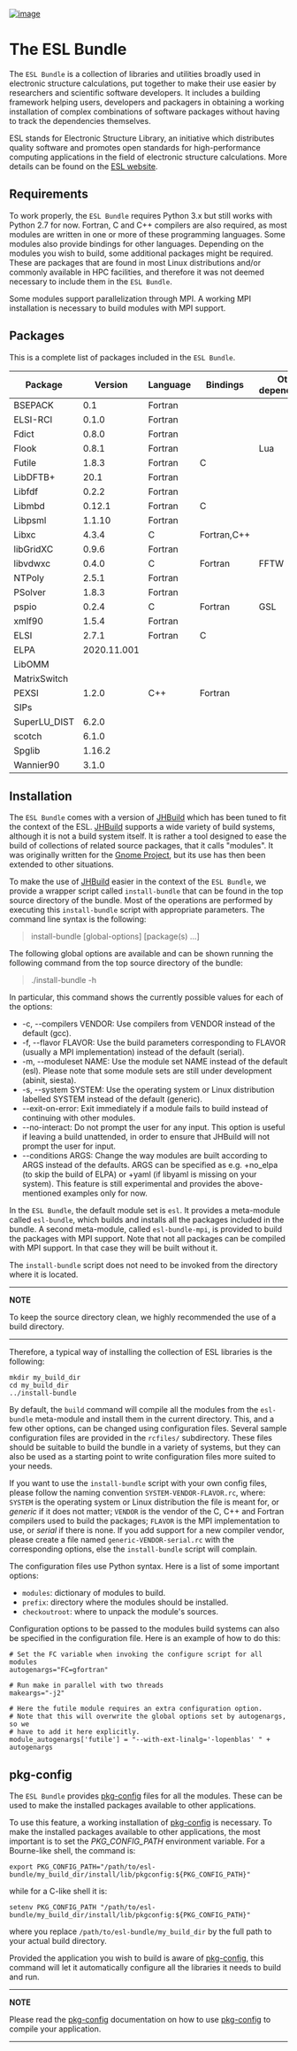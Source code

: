 [![image](https://gitlab.com/ElectronicStructureLibrary/esl-bundle/badges/master/pipeline.svg)](https://gitlab.com/ElectronicStructureLibrary/esl-bundle/-/commits/master)

# The ESL Bundle

The `ESL Bundle` is a collection of libraries and utilities broadly used
in electronic structure calculations, put together to make their use
easier by researchers and scientific software developers. It includes a
building framework helping users, developers and packagers in obtaining
a working installation of complex combinations of software packages
without having to track the dependencies themselves.

ESL stands for Electronic Structure Library, an initiative which
distributes quality software and promotes open standards for
high-performance computing applications in the field of electronic
structure calculations. More details can be found on the [ESL
website](https://esl.cecam.org/).

## Requirements

To work properly, the `ESL Bundle` requires Python 3.x but still works
with Python 2.7 for now. Fortran, C and C++ compilers are also required,
as most modules are written in one or more of these programming
languages. Some modules also provide bindings for other languages.
Depending on the modules you wish to build, some additional packages
might be required. These are packages that are found in most Linux
distributions and/or commonly available in HPC facilities, and therefore
it was not deemed necessary to include them in the `ESL Bundle`.

Some modules support parallelization through MPI. A working MPI
installation is necessary to build modules with MPI support.

## Packages

This is a complete list of packages included in the `ESL Bundle`.

|Package        |Version       |Language   |Bindings   | Other dependencies |Website                                              |
|-------------- |------------- |---------- |---------- |-------------- |----------------------------------------------------------|
|BSEPACK        |0.1           |Fortran    |           |               |<https://sites.google.com/a/lbl.gov/bsepack/>             |
|ELSI-RCI       |0.1.0         |Fortran    |           |               |<http://elsi-interchange.org/>                            |
|Fdict          |0.8.0         |Fortran    |           |               |<https://github.com/zerothi/fdict>                        |
|Flook          |0.8.1         |Fortran    |           |Lua            |<https://github.com/ElectronicStructureLibrary/flook>     |
|Futile         |1.8.3         |Fortran    |C          |               |<https://gitlab.com/l_sim/futile>                         |
|LibDFTB+       |20.1          |Fortran    |           |               |<https://dftbplus.org>                                    |
|Libfdf         |0.2.2         |Fortran    |           |               |<https://gitlab.com/siesta-project/libraries/libfdf>      |
|Libmbd         |0.12.1        |Fortran    |C          |               |<https://github.com/libmbd/libmbd>                        |
|Libpsml        |1.1.10        |Fortran    |           |               |<https://gitlab.com/siesta-project/libraries/libpsml>     |
|Libxc          |4.3.4         |C          |Fortran,C++|               |<http://www.tddft.org/programs/libxc>                     |
|libGridXC      |0.9.6         |Fortran    |           |               |<https://gitlab.com/siesta-project/libraries/libgridxc>   |
|libvdwxc       |0.4.0         |C          |Fortran    |FFTW           |<https://libvdwxc.org/>                                   |
|NTPoly         |2.5.1         |Fortran    |           |               |<https://github.com/william-dawson/NTPoly>                |
|PSolver        |1.8.3         |Fortran    |           |               |<https://gitlab.com/l_sim/psolver>                        |
|pspio          |0.2.4         |C          |Fortran    |GSL            |<https://gitlab.com/ElectronicStructureLibrary/libpspio>  |
|xmlf90         |1.5.4         |Fortran    |           |               |<https://gitlab.com/siesta-project/libraries/xmlf90>      |
|ELSI           |2.7.1         |Fortran    |C          |               |<http://elsi-interchange.org/>                            |
|ELPA           |2020.11.001   |           |           |               |<https://gitlab.mpcdf.mpg.de/elpa/elpa>                   |
|LibOMM         |              |           |           |               |<https://gitlab.com/ElectronicStructureLibrary/omm>       |
|MatrixSwitch   |              |           |           |               |<https://gitlab.com/ElectronicStructureLibrary/omm>       |
|PEXSI          |1.2.0         |C++        |Fortran    |               |<http://www.pexsi.org>                                    |
|SIPs           |              |           |           |               |<http://bitbucket.org/keceli/qetsc>                       |
|SuperLU_DIST   |6.2.0         |           |           |               |<http://crd-legacy.lbl.gov/~xiaoye/SuperLU>               |
|scotch         |6.1.0         |           |           |               |<https://www.labri.fr/perso/pelegrin/scotch>              |
|Spglib         |1.16.2        |           |           |               |<https://github.com/atztogo/spglib>                       |
|Wannier90      |3.1.0         |           |           |               |<http://www.wannier.org>                                  |

## Installation

The `ESL Bundle` comes with a version of
[JHBuild](https://developer.gnome.org/jhbuild/stable/) which has been
tuned to fit the context of the ESL.
[JHBuild](https://developer.gnome.org/jhbuild/stable/) supports a wide
variety of build systems, although it is not a build system itself. It
is rather a tool designed to ease the build of collections of related
source packages, that it calls \"modules\". It was originally written
for the [Gnome Project](https://www.gnome.org/), but its use has then
been extended to other situations.

To make the use of
[JHBuild](https://developer.gnome.org/jhbuild/stable/) easier in the
context of the `ESL Bundle`, we provide a wrapper script called
`install-bundle` that can be found in the top source directory of the
bundle. Most of the operations are performed by executing this
`install-bundle` script with appropriate parameters. The command line
syntax is the following:

> install-bundle \[global-options\] \[package(s) \...\]

The following global options are available and can be shown running the
following command from the top source directory of the bundle:

> ./install-bundle -h

In particular, this command shows the currently possible values for each
of the options:

-   -c, \--compilers VENDOR: Use compilers from VENDOR instead of the
    default (gcc).
-   -f, \--flavor FLAVOR: Use the build parameters corresponding to
    FLAVOR (usually a MPI implementation) instead of the default
    (serial).
-   -m, \--moduleset NAME: Use the module set NAME instead of the
    default (esl). Please note that some module sets are still under
    development (abinit, siesta).
-   -s, \--system SYSTEM: Use the operating system or Linux distribution
    labelled SYSTEM instead of the default (generic).
-   \--exit-on-error: Exit immediately if a module fails to build
    instead of continuing with other modules.
-   \--no-interact: Do not prompt the user for any input. This option is
    useful if leaving a build unattended, in order to ensure that
    JHBuild will not prompt the user for input.
-   \--conditions ARGS: Change the way modules are built according to
    ARGS instead of the defaults. ARGS can be specified as e.g. +no_elpa
    (to skip the build of ELPA) or +yaml (if libyaml is missing on your
    system). This feature is still experimental and provides the
    above-mentioned examples only for now.

In the `ESL Bundle`, the default module set is `esl`. It provides a
meta-module called `esl-bundle`, which builds and installs all the
packages included in the bundle. A second meta-module, called
`esl-bundle-mpi`, is provided to build the packages with MPI support.
Note that not all packages can be compiled with MPI support. In that
case they will be built without it.

The `install-bundle` script does not need to be invoked from the
directory where it is located.

---
**NOTE**

To keep the source directory clean, we highly recommended the use of a build directory.

---

Therefore, a typical way of installing the collection of ESL libraries
is the following:

    mkdir my_build_dir
    cd my_build_dir
    ../install-bundle

By default, the `build` command will compile all the modules from the
`esl-bundle` meta-module and install them in the current directory.
This, and a few other options, can be changed using configuration files.
Several sample configuration files are provided in the `rcfiles/`
subdirectory. These files should be suitable to build the bundle in a
variety of systems, but they can also be used as a starting point to
write configuration files more suited to your needs.

If you want to use the `install-bundle` script with your own config
files, please follow the naming convention `SYSTEM-VENDOR-FLAVOR.rc`,
where: `SYSTEM` is the operating system or Linux distribution the file
is meant for, or *generic* if it does not matter; `VENDOR` is the vendor
of the C, C++ and Fortran compilers used to build the packages; `FLAVOR`
is the MPI implementation to use, or *serial* if there is none. If you
add support for a new compiler vendor, please create a file named
`generic-VENDOR-serial.rc` with the corresponding options, else the
`install-bundle` script will complain.

The configuration files use Python syntax. Here is a list of some
important options:

-   `modules`: dictionary of modules to build.
-   `prefix`: directory where the modules should be installed.
-   `checkoutroot`: where to unpack the module\'s sources.

Configuration options to be passed to the modules build systems can also
be specified in the configuration file. Here is an example of how to do
this:

    # Set the FC variable when invoking the configure script for all modules
    autogenargs="FC=gfortran"

    # Run make in parallel with two threads
    makeargs="-j2"

    # Here the futile module requires an extra configuration option.
    # Note that this will overwrite the global options set by autogenargs, so we
    # have to add it here explicitly.
    module_autogenargs['futile'] = "--with-ext-linalg='-lopenblas' " + autogenargs

## pkg-config

The `ESL Bundle` provides
[pkg-config](https://www.freedesktop.org/wiki/Software/pkg-config/)
files for all the modules. These can be used to make the installed
packages available to other applications.

To use this feature, a working installation of
[pkg-config](https://www.freedesktop.org/wiki/Software/pkg-config/) is
necessary. To make the installed packages available to other
applications, the most important is to set the *PKG_CONFIG_PATH*
environment variable. For a Bourne-like shell, the command is:

    export PKG_CONFIG_PATH="/path/to/esl-bundle/my_build_dir/install/lib/pkgconfig:${PKG_CONFIG_PATH}"

while for a C-like shell it is:

    setenv PKG_CONFIG_PATH "/path/to/esl-bundle/my_build_dir/install/lib/pkgconfig:${PKG_CONFIG_PATH}"

where you replace `/path/to/esl-bundle/my_build_dir` by the full path to
your actual build directory.

Provided the application you wish to build is aware of
[pkg-config](https://www.freedesktop.org/wiki/Software/pkg-config/),
this command will let it automatically configure all the libraries it
needs to build and run.

---
**NOTE**

Please read the
[pkg-config](https://www.freedesktop.org/wiki/Software/pkg-config/)
documentation on how to use
[pkg-config](https://www.freedesktop.org/wiki/Software/pkg-config/) to
compile your application.

---
